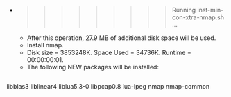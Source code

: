 * >>>>>>>>> Running inst-min-con-xtra-nmap.sh ...
  * After this operation, 27.9 MB of additional disk space will be used.
  * Install nmap.
  * Disk size = 3853248K. Space Used = 34736K. Runtime = 00:00:00:01.
  * The following NEW packages will be installed:
  ```bash
libblas3 liblinear4 liblua5.3-0 libpcap0.8 lua-lpeg
nmap nmap-common
  ```
